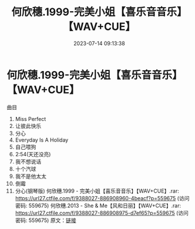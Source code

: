﻿---
title: 何欣穗.1999-完美小姐【喜乐音音乐】【WAV+CUE】
date: 2023-07-14 09:13:38
categories: WAV车载音乐、镜像
tags: 华语中文
---
# 何欣穗.1999-完美小姐【喜乐音音乐】【WAV+CUE】

曲目
1. Miss Perfect
2. 让彼此快乐
3. 分心
4. Everyday Is A Holiday
5. 自己喂狗
6. 2:54(天还没亮)
7. 我不想说话
8. 十个汽球
9. 我不是他太太
10. 倒霉
11. 分心(钢琴版)
何欣穗.1999 - 完美小姐【喜乐音音乐】【WAV+CUE】.rar: https://url27.ctfile.com/f/9388027-886908960-4beacf?p=559675
(访问密码: 559675)
何欣穗.2013 - She & Me【风和日丽】【WAV+CUE】.rar: https://url27.ctfile.com/f/9388027-886908975-d7ef65?p=559675
(访问密码: 559675)
原文：[链接](https://blog.sina.com.cn/s/blog_1647c7e76010312pb.html)
